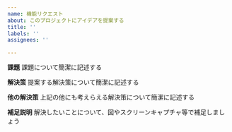 ```yaml
---
name: 機能リクエスト
about: このプロジェクトにアイデアを提案する
title: ''
labels: ''
assignees: ''

---
```


**課題**
課題について簡潔に記述する

**解決策**
提案する解決策について簡潔に記述する

**他の解決策**
上記の他にも考えらえる解決策について簡潔に記述する

**補足説明**
解決したいことについて、図やスクリーンキャプチャ等で補足しましょう
